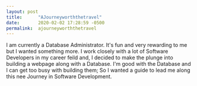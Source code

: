 ```yaml
---
layout: post
title:      "AJourneyworththetravel"
date:       2020-02-02 17:28:59 -0500
permalink:  ajourneyworththetravel
---
```



I am currently a Database Administrator. It's fun and very rewarding to me but I wanted something more. I work closely with a lot of Software Developers in my career feild and, I decided to make the plunge into building a webpage along with a Database. I'm good with the Database and I can get too busy with building them; So I wanted a guide to lead me along this nee Journey in Software Development.
